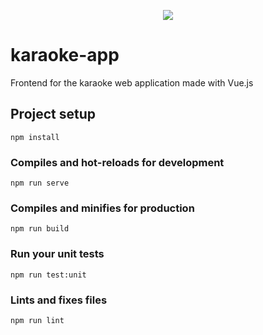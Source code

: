 <p align="center">
  <img src="https://user-images.githubusercontent.com/8562128/68556733-be411180-0433-11ea-878c-68729e3b96d5.png">
</p>

# karaoke-app

Frontend for the karaoke web application made with Vue.js

## Project setup
```
npm install
```

### Compiles and hot-reloads for development
```
npm run serve
```

### Compiles and minifies for production
```
npm run build
```

### Run your unit tests
```
npm run test:unit
```

### Lints and fixes files
```
npm run lint
```